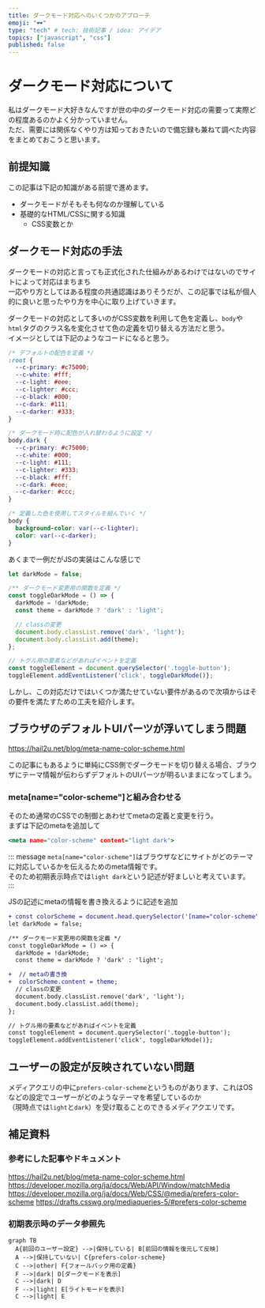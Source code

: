 ```yaml
---
title: ダークモード対応へのいくつかのアプローチ
emoji: "🕶"
type: "tech" # tech: 技術記事 / idea: アイデア
topics: ["javascript", "css"]
published: false
---
```


# ダークモード対応について

私はダークモード大好きなんですが世の中のダークモード対応の需要って実際どの程度あるのかよく分かっていません。  
ただ、需要には関係なくやり方は知っておきたいので備忘録も兼ねて調べた内容をまとめておこうと思います。

## 前提知識

この記事は下記の知識がある前提で進めます。

- ダークモードがそもそも何なのか理解している
- 基礎的なHTML/CSSに関する知識
  - CSS変数とか

## ダークモード対応の手法

ダークモードの対応と言っても正式化された仕組みがあるわけではないのでサイトによって対応はまちまち  
一応やり方としてはある程度の共通認識はありそうだが、この記事では私が個人的に良いと思ったやり方を中心に取り上げていきます。

ダークモードの対応として多いのがCSS変数を利用して色を定義し、`body`や`html`タグのクラス名を変化させて色の定義を切り替える方法だと思う。  
イメージとしては下記のようなコードになると思う。

```css:color.css
/* デフォルトの配色を定義 */
:root {
  --c-primary: #c75000;
  --c-white: #fff;
  --c-light: #eee;
  --c-lighter: #ccc;
  --c-black: #000;
  --c-dark: #111;
  --c-darker: #333;
}

/* ダークモード時に配色が入れ替わるように設定 */
body.dark {
  --c-primary: #c75000;
  --c-white: #000;
  --c-light: #111;
  --c-lighter: #333;
  --c-black: #fff;
  --c-dark: #eee;
  --c-darker: #ccc;
}

/* 定義した色を使用してスタイルを組んでいく */
body {
  background-color: var(--c-lighter);
  color: var(--c-darker);
}
```

あくまで一例だがJSの実装はこんな感じで

```js:darkMode.js
let darkMode = false;

/** ダークモード変更用の関数を定義 */
const toggleDarkMode = () => {
  darkMode = !darkMode;
  const theme = darkMode ? 'dark' : 'light';

  // classの変更
  document.body.classList.remove('dark', 'light');
  document.body.classList.add(theme);
};

// トグル用の要素などがあればイベントを定義
const toggleElement = document.querySelector('.toggle-button');
toggleElement.addEventListener('click', toggleDarkMode()};
```

しかし、この対応だけではいくつか満たせていない要件があるので次項からはその要件を満たすための工夫を紹介します。

## ブラウザのデフォルトUIパーツが浮いてしまう問題

https://hail2u.net/blog/meta-name-color-scheme.html

この記事にもあるように単純にCSS側でダークモードを切り替える場合、ブラウザにテーマ情報が伝わらずデフォルトのUIパーツが明るいままになってしまう。

### meta\[name="color-scheme"]と組み合わせる

そのため通常のCSSでの制御とあわせてmetaの定義と変更を行う。  
まずは下記のmetaを追加して

```html:index.html
<meta name="color-scheme" content="light dark">
```

::: message
`meta[name="color-scheme"]`はブラウザなどにサイトがどのテーマに対応しているかを伝えるためのmeta情報です。  
そのため初期表示時点では`light dark`という記述が好ましいと考えています。
:::

JSの記述にmetaの情報を書き換えるように記述を追加

```diff javascript:darkMode.js
+ const colorScheme = document.head.querySelector('[name="color-scheme"]');
let darkMode = false;

/** ダークモード変更用の関数を定義 */
const toggleDarkMode = () => {
  darkMode = !darkMode;
  const theme = darkMode ? 'dark' : 'light';

+  // metaの書き換
+  colorScheme.content = theme;
  // classの変更
  document.body.classList.remove('dark', 'light');
  document.body.classList.add(theme);
};

// トグル用の要素などがあればイベントを定義
const toggleElement = document.querySelector('.toggle-button');
toggleElement.addEventListener('click', toggleDarkMode()};
```

## ユーザーの設定が反映されていない問題

メディアクエリの中に`prefers-color-scheme`というものがあります、これはOSなどの設定でユーザーがどのようなテーマを希望しているのか  
（現時点では`light`と`dark`）を受け取ることのできるメディアクエリです。

## 補足資料

### 参考にした記事やドキュメント

https://hail2u.net/blog/meta-name-color-scheme.html
https://developer.mozilla.org/ja/docs/Web/API/Window/matchMedia
https://developer.mozilla.org/ja/docs/Web/CSS/@media/prefers-color-scheme
https://drafts.csswg.org/mediaqueries-5/#prefers-color-scheme

### 初期表示時のデータ参照先

```mermaid
graph TB
  A{前回のユーザー設定} -->|保持している| B[前回の情報を復元して反映]
  A -->|保持していない| C{prefers-color-scheme}
  C -->|other| F{フォールバック用の定義}
  F -->|dark| D[ダークモードを表示]
  C -->|dark| D
  F -->|light| E[ライトモードを表示]
  C -->|light| E
```
